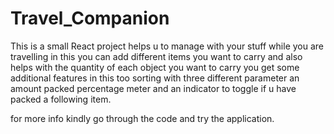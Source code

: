 # Travel_Companion

This is a small React project helps u to manage with your stuff while you are travelling 
in this you can add different items you want to carry and also helps with the quantity of each object you want to carry
you get some additional features in this too sorting with three different parameter an amount packed percentage meter and an indicator to toggle if u have packed a following item.

for more info kindly go through the code and try the application.
